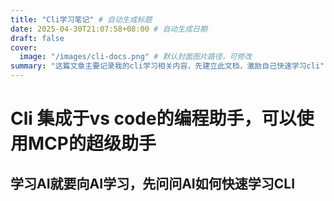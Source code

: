 ```yaml
---
title: "Cli学习笔记" # 自动生成标题
date: 2025-04-30T21:07:58+08:00 # 自动生成日期
draft: false
cover:
  image: "/images/cli-docs.png" # 默认封面图片路径，可修改
summary: "这篇文章主要记录我的cli学习相关内容，先建立此文档，激励自己快速学习cli" # 默认简介
---
```


# Cli 集成于vs code的编程助手，可以使用MCP的超级助手

## 学习AI就要向**AI**学习，先问问AI如何快速学习CLI
